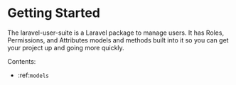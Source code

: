 Getting Started
===============

The laravel-user-suite is a Laravel package to manage users.  It has Roles, Permissions, and Attributes models and methods built into it so you can get your project up and going more quickly.


Contents:


* :ref:`models`

